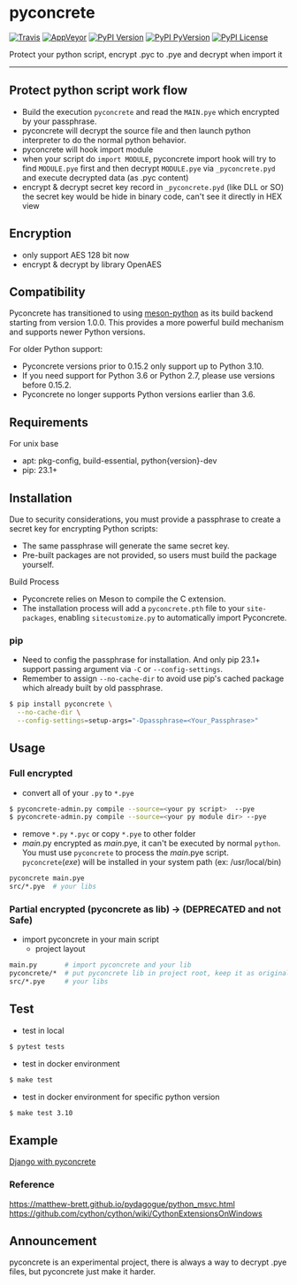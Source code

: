 pyconcrete
==============
[![Travis](https://img.shields.io/travis/Falldog/pyconcrete.svg?label=travis)](https://travis-ci.org/Falldog/pyconcrete)
[![AppVeyor](https://img.shields.io/appveyor/ci/Falldog/pyconcrete.svg?label=appveyor)](https://ci.appveyor.com/project/Falldog/pyconcrete)
[![PyPI Version](https://img.shields.io/pypi/v/pyconcrete.svg)](https://pypi.python.org/pypi/pyconcrete)
[![PyPI PyVersion](https://img.shields.io/pypi/pyversions/pyconcrete.svg)](https://pypi.python.org/pypi/pyconcrete)
[![PyPI License](https://img.shields.io/pypi/l/pyconcrete.svg)](https://pypi.python.org/pypi/pyconcrete)

Protect your python script, encrypt .pyc to .pye and decrypt when import it

--------------


Protect python script work flow
--------------
* Build the execution `pyconcrete` and read the `MAIN.pye` which encrypted by your passphrase.
* pyconcrete will decrypt the source file and then launch python interpreter to do the normal python behavior.
* pyconcrete will hook import module
* when your script do `import MODULE`, pyconcrete import hook will try to find `MODULE.pye` first
  and then decrypt `MODULE.pye` via `_pyconcrete.pyd` and execute decrypted data (as .pyc content)
* encrypt & decrypt secret key record in `_pyconcrete.pyd` (like DLL or SO)
  the secret key would be hide in binary code, can't see it directly in HEX view


Encryption
--------------
* only support AES 128 bit now
* encrypt & decrypt by library OpenAES


Compatibility
--------------
Pyconcrete has transitioned to using [meson-python](https://github.com/mesonbuild/meson-python) as its build backend
starting from version 1.0.0. This provides a more powerful build mechanism and supports newer Python versions.

For older Python support:
* Pyconcrete versions prior to 0.15.2 only support up to Python 3.10.
* If you need support for Python 3.6 or Python 2.7, please use versions before 0.15.2.
* Pyconcrete no longer supports Python versions earlier than 3.6.


Requirements
--------------
For unix base
* apt: pkg-config, build-essential, python{version}-dev
* pip: 23.1+


Installation
--------------
Due to security considerations, you must provide a passphrase to create a secret key for encrypting Python scripts:
* The same passphrase will generate the same secret key.
* Pre-built packages are not provided, so users must build the package yourself.

Build Process
* Pyconcrete relies on Meson to compile the C extension.
* The installation process will add a `pyconcrete.pth` file to your `site-packages`, enabling `sitecustomize.py` to automatically import Pyconcrete.

### pip
* Need to config the passphrase for installation. And only pip 23.1+ support passing argument via `-C` or `--config-settings`.
* Remember to assign `--no-cache-dir` to avoid use pip's cached package which already built by old passphrase.
```sh
$ pip install pyconcrete \
  --no-cache-dir \
  --config-settings=setup-args="-Dpassphrase=<Your_Passphrase>"
```

Usage
--------------

### Full encrypted
* convert all of your `.py` to `*.pye`
```sh
$ pyconcrete-admin.py compile --source=<your py script>  --pye
$ pyconcrete-admin.py compile --source=<your py module dir> --pye
```

* remove `*.py` `*.pyc` or copy `*.pye` to other folder
* *main*.py encrypted as *main*.pye, it can't be executed by normal `python`.
You must use `pyconcrete` to process the *main*.pye script.
`pyconcrete`(*exe*) will be installed in your system path (ex: /usr/local/bin)

```sh
pyconcrete main.pye
src/*.pye  # your libs
```


### Partial encrypted (pyconcrete as lib) -> (DEPRECATED and not Safe)
* import pyconcrete in your main script
  * project layout
```sh
main.py       # import pyconcrete and your lib
pyconcrete/*  # put pyconcrete lib in project root, keep it as original files
src/*.pye     # your libs
```


Test
--------------
* test in local
```sh
$ pytest tests
```

* test in docker environment
```sh
$ make test
```

* test in docker environment for specific python version
```sh
$ make test 3.10
```

Example
--------------

[Django with pyconcrete](example/django)


### Reference
https://matthew-brett.github.io/pydagogue/python_msvc.html
https://github.com/cython/cython/wiki/CythonExtensionsOnWindows


Announcement
--------------
pyconcrete is an experimental project, there is always a way to decrypt .pye files, but pyconcrete just make it harder.
